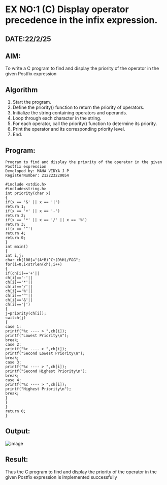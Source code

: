 # EX NO:1 (C) Display operator precedence in the infix expression.
## DATE:22/2/25
## AIM:
To write a C program to find and display the priority of the operator in the given Postfix expression

## Algorithm
1. Start the program.
2. Define the priority() function to return the priority of operators.
3. Initialize the string containing operators and operands.
4. Loop through each character in the string.
5. For each operator, call the priority() function to determine its priority.
6. Print the operator and its corresponding priority level.
7. End.

## Program:
```
Program to find and display the priority of the operator in the given Postfix expression
Developed by: MAHA VIDYA J P
RegisterNumber: 212223220054
```
```
#include <stdio.h> 
#include<string.h>
int priority(char x)
{
if(x == '&' || x == '|') 
return 1;
if(x == '+' || x == '-') 
return 2;
if(x == '*' || x == '/' || x == '%') 
return 3;
if(x == '^') 
return 4;
return 0;
}
int main()
{
int i,j;
char ch[100]="(A*B)^C+(D%H)/F&G";
for(i=0;i<strlen(ch);i++)
{
if(ch[i]=='+'||
ch[i]=='-'||
ch[i]=='*'||
ch[i]=='/'||
ch[i]=='%'||
ch[i]=='^'||
ch[i]=='&'||
ch[i]=='|')
{
j=priority(ch[i]); 
switch(j)
{
case 1:
printf("%c ---- > ",ch[i]);
printf("Lowest Priority\n"); 
break;
case 2:
printf("%c ---- > ",ch[i]);
printf("Second Lowest Priority\n"); 
break;
case 3:
printf("%c ---- > ",ch[i]);
printf("Second Highest Priority\n"); 
break;
case 4:
printf("%c ---- > ",ch[i]);
printf("Highest Priority\n"); 
break;
}
}
}
return 0;
}
```

## Output:

![image](https://github.com/user-attachments/assets/d53a98f6-7b26-4509-b276-03d3ea7608af)

## Result:
Thus the C program to find and display the priority of the operator in the given Postfix expression is implemented successfully
